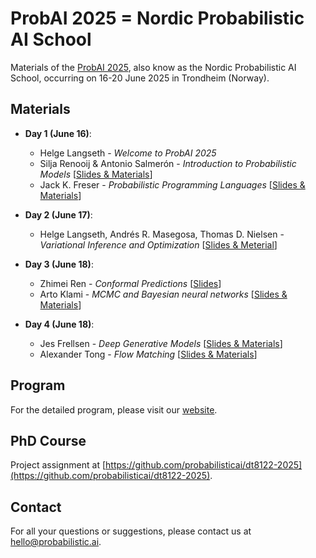 # ProbAI 2025 = Nordic Probabilistic AI School

Materials of the [ProbAI 2025](https://nordic.probabilistic.ai/), also know as the Nordic Probabilistic AI School, occurring on 16-20 June 2025 in Trondheim (Norway).

## Materials

* **Day 1 (June 16)**:
  - Helge Langseth - *Welcome to ProbAI 2025*
  - Silja Renooij & Antonio Salmerón - *Introduction to Probabilistic Models* [[Slides & Materials](day-1/)]
  - Jack K. Freser - *Probabilistic Programming Languages* [[Slides & Materials](day-1/)]


* **Day 2 (June 17)**:
  - Helge Langseth, Andrés R. Masegosa, Thomas D. Nielsen - *Variational Inference and Optimization* [[Slides & Meterial](day-2/)]


* **Day 3 (June 18)**:
  - Zhimei Ren - *Conformal Predictions* [[Slides](day-3)]
  - Arto Klami - *MCMC and Bayesian neural networks* [[Slides & Materials](day-3)]

* **Day 4 (June 18)**:
  - Jes Frellsen - *Deep Generative Models* [[Slides & Materials](day-4)]
  - Alexander Tong - *Flow Matching* [[Slides & Materials](day-4)]
  
## Program

For the detailed program, please visit our [website](https://nordic.probabilistic.ai/program).

## PhD Course

Project assignment at [https://github.com/probabilisticai/dt8122-2025](https://github.com/probabilisticai/dt8122-2025).

## Contact

For all your questions or suggestions, please contact us at [hello@probabilistic.ai](mailto:hello@probabilistic.ai).

